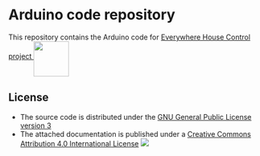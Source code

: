 Arduino code repository
=======================
This repository contains the Arduino code for <a href="http://ehcontrol.net/">Everywhere House Control project <img align="middle" src="http://ehcontrol.net/images/logo.png" width="70" height="70" /></a>

## License
- The source code is distributed under the [GNU General Public License version 3](LICENSE.txt)
- The attached documentation is published under a <a href="http://creativecommons.org/licenses/by/4.0/">Creative Commons Attribution 4.0 International License</a> <img style="border-width:0" src="http://i.creativecommons.org/l/by/4.0/80x15.png" />

